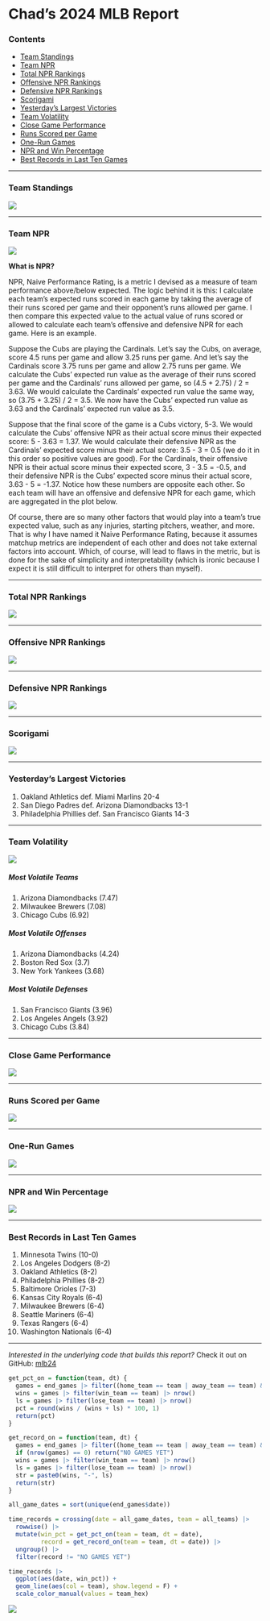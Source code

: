 Chad’s 2024 MLB Report
================

### Contents

- [Team Standings](#team-standings)
- [Team NPR](#team-npr)
- [Total NPR Rankings](#total-npr-rankings)
- [Offensive NPR Rankings](#offensive-npr-rankings)
- [Defensive NPR Rankings](#defensive-npr-rankings)
- [Scorigami](#scorigami)
- [Yesterday’s Largest Victories](#yesterdays-largest-victories)
- [Team Volatility](#team-volatility)
- [Close Game Performance](#close-game-performance)
- [Runs Scored per Game](#runs-scored-per-game)
- [One-Run Games](#one-run-games)
- [NPR and Win Percentage](#npr-and-win-percentage)
- [Best Records in Last Ten Games](#best-records-in-last-ten-games)

------------------------------------------------------------------------

### Team Standings

![](README_files/figure-gfm/unnamed-chunk-4-1.png)<!-- -->

------------------------------------------------------------------------

### Team NPR

![](README_files/figure-gfm/unnamed-chunk-6-1.png)<!-- -->

**What is NPR?**

NPR, Naive Performance Rating, is a metric I devised as a measure of
team performance above/below expected. The logic behind it is this: I
calculate each team’s expected runs scored in each game by taking the
average of their runs scored per game and their opponent’s runs allowed
per game. I then compare this expected value to the actual value of runs
scored or allowed to calculate each team’s offensive and defensive NPR
for each game. Here is an example.

Suppose the Cubs are playing the Cardinals. Let’s say the Cubs, on
average, score 4.5 runs per game and allow 3.25 runs per game. And let’s
say the Cardinals score 3.75 runs per game and allow 2.75 runs per game.
We calculate the Cubs’ expected run value as the average of their runs
scored per game and the Cardinals’ runs allowed per game, so (4.5 +
2.75) / 2 = 3.63. We would calculate the Cardinals’ expected run value
the same way, so (3.75 + 3.25) / 2 = 3.5. We now have the Cubs’ expected
run value as 3.63 and the Cardinals’ expected run value as 3.5.

Suppose that the final score of the game is a Cubs victory, 5-3. We
would calculate the Cubs’ offensive NPR as their actual score minus
their expected score: 5 - 3.63 = 1.37. We would calculate their
defensive NPR as the Cardinals’ expected score minus their actual score:
3.5 - 3 = 0.5 (we do it in this order so positive values are good). For
the Cardinals, their offensive NPR is their actual score minus their
expected score, 3 - 3.5 = -0.5, and their defensive NPR is the Cubs’
expected score minus their actual score, 3.63 - 5 = -1.37. Notice how
these numbers are opposite each other. So each team will have an
offensive and defensive NPR for each game, which are aggregated in the
plot below.

Of course, there are so many other factors that would play into a team’s
true expected value, such as any injuries, starting pitchers, weather,
and more. That is why I have named it Naive Performance Rating, because
it assumes matchup metrics are independent of each other and does not
take external factors into account. Which, of course, will lead to flaws
in the metric, but is done for the sake of simplicity and
interpretability (which is ironic because I expect it is still difficult
to interpret for others than myself).

------------------------------------------------------------------------

### Total NPR Rankings

![](README_files/figure-gfm/unnamed-chunk-7-1.png)<!-- -->

------------------------------------------------------------------------

### Offensive NPR Rankings

![](README_files/figure-gfm/unnamed-chunk-8-1.png)<!-- -->

------------------------------------------------------------------------

### Defensive NPR Rankings

![](README_files/figure-gfm/unnamed-chunk-9-1.png)<!-- -->

------------------------------------------------------------------------

### Scorigami

![](README_files/figure-gfm/unnamed-chunk-10-1.png)<!-- -->

------------------------------------------------------------------------

### Yesterday’s Largest Victories

1.  Oakland Athletics def. Miami Marlins 20-4
2.  San Diego Padres def. Arizona Diamondbacks 13-1
3.  Philadelphia Phillies def. San Francisco Giants 14-3

------------------------------------------------------------------------

### Team Volatility

![](README_files/figure-gfm/unnamed-chunk-12-1.png)<!-- -->

##### Most Volatile Teams

1.  Arizona Diamondbacks (7.47)
2.  Milwaukee Brewers (7.08)
3.  Chicago Cubs (6.92)

##### Most Volatile Offenses

1.  Arizona Diamondbacks (4.24)
2.  Boston Red Sox (3.7)
3.  New York Yankees (3.68)

##### Most Volatile Defenses

1.  San Francisco Giants (3.96)
2.  Los Angeles Angels (3.92)
3.  Chicago Cubs (3.84)

------------------------------------------------------------------------

### Close Game Performance

![](README_files/figure-gfm/unnamed-chunk-13-1.png)<!-- -->

------------------------------------------------------------------------

### Runs Scored per Game

![](README_files/figure-gfm/unnamed-chunk-14-1.png)<!-- -->

------------------------------------------------------------------------

### One-Run Games

![](README_files/figure-gfm/unnamed-chunk-15-1.png)<!-- -->

------------------------------------------------------------------------

### NPR and Win Percentage

![](README_files/figure-gfm/unnamed-chunk-16-1.png)<!-- -->

------------------------------------------------------------------------

### Best Records in Last Ten Games

1.  Minnesota Twins (10-0)
2.  Los Angeles Dodgers (8-2)
3.  Oakland Athletics (8-2)
4.  Philadelphia Phillies (8-2)
5.  Baltimore Orioles (7-3)
6.  Kansas City Royals (6-4)
7.  Milwaukee Brewers (6-4)
8.  Seattle Mariners (6-4)
9.  Texas Rangers (6-4)
10. Washington Nationals (6-4)

------------------------------------------------------------------------

*Interested in the underlying code that builds this report?* Check it
out on GitHub:
<a href="https://github.com/chadallison/mlb24" target="_blank">mlb24</a>

``` r
get_pct_on = function(team, dt) {
  games = end_games |> filter((home_team == team | away_team == team) & date <= dt)
  wins = games |> filter(win_team == team) |> nrow()
  ls = games |> filter(lose_team == team) |> nrow()
  pct = round(wins / (wins + ls) * 100, 1)
  return(pct)
}

get_record_on = function(team, dt) {
  games = end_games |> filter((home_team == team | away_team == team) & date <= dt)
  if (nrow(games) == 0) return("NO GAMES YET")
  wins = games |> filter(win_team == team) |> nrow()
  ls = games |> filter(lose_team == team) |> nrow()
  str = paste0(wins, "-", ls)
  return(str)
}

all_game_dates = sort(unique(end_games$date))

time_records = crossing(date = all_game_dates, team = all_teams) |>
  rowwise() |>
  mutate(win_pct = get_pct_on(team = team, dt = date),
         record = get_record_on(team = team, dt = date)) |>
  ungroup() |>
  filter(record != "NO GAMES YET")

time_records |>
  ggplot(aes(date, win_pct)) +
  geom_line(aes(col = team), show.legend = F) +
  scale_color_manual(values = team_hex)
```

![](README_files/figure-gfm/unnamed-chunk-18-1.png)<!-- -->
